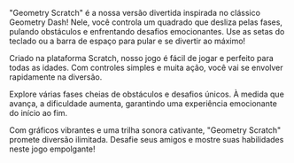 "Geometry Scratch" é a nossa versão divertida inspirada no clássico Geometry Dash! Nele, você controla um quadrado que desliza pelas fases, pulando obstáculos e enfrentando desafios emocionantes. Use as setas do teclado ou a barra de espaço para pular e se divertir ao máximo!

Criado na plataforma Scratch, nosso jogo é fácil de jogar e perfeito para todas as idades. Com controles simples e muita ação, você vai se envolver rapidamente na diversão.

Explore várias fases cheias de obstáculos e desafios únicos. À medida que avança, a dificuldade aumenta, garantindo uma experiência emocionante do início ao fim.

Com gráficos vibrantes e uma trilha sonora cativante, "Geometry Scratch" promete diversão ilimitada. Desafie seus amigos e mostre suas habilidades neste jogo empolgante!
